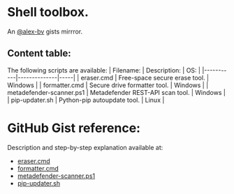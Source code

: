# Shell toolbox.
An [@alex-bv](https://github.com/alex-bv/) gists mirrror.

## Content table:
The following scripts are available:
| Filename: | Description: | OS: |
|-----------|--------------|-----|
| eraser.cmd | Free-space secure erase tool. | Windows |
| formatter.cmd | Secure drive formatter tool. | Windows |
| metadefender-scanner.ps1 | Metadefender REST-API scan tool. | Windows |
| pip-updater.sh | Python-pip autoupdate tool. | Linux |

# GitHub Gist reference:
Description and step-by-step explanation available at:
- [eraser.cmd](https://gist.github.com/alex-bv/9e0102a002311b064d6d2309abefdde7)
- [formatter.cmd](https://gist.github.com/alex-bv/9e0102a002311b064d6d2309abefdde7)
- [metadefender-scanner.ps1](https://gist.github.com/alex-bv/61893112292709780680631d2e89ddee)
- [pip-updater.sh](https://gist.github.com/alex-bv/4c9427d964f5e60d41c005a931ae18bc)
